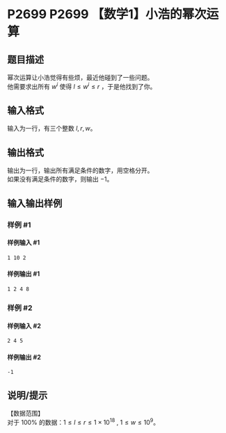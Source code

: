 # P2699 P2699 【数学1】小浩的幂次运算

## 题目描述

幂次运算让小浩觉得有些烦，最近他碰到了一些问题。  
他需要求出所有 $w^i$ 使得 $l \le w^i \le r$ ，于是他找到了你。


## 输入格式

输入为一行，有三个整数 $l,r,w$。


## 输出格式

输出为一行，输出所有满足条件的数字，用空格分开。  
如果没有满足条件的数字，则输出 $-1$。


## 输入输出样例

### 样例 #1

#### 样例输入 #1

```
1 10 2
```

#### 样例输出 #1

```
1 2 4 8
```

### 样例 #2

#### 样例输入 #2

```
2 4 5
```

#### 样例输出 #2

```
-1
```

## 说明/提示

【数据范围】  
对于 $100\%$ 的数据：$1\le l\le r \le 1 \times 10^{18}$ , $1\le w \le10^9$。


